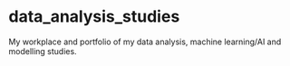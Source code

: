 # data_analysis_studies
My workplace and portfolio of my data analysis, machine learning/AI and modelling studies.

